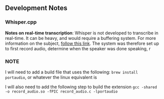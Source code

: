 ## Development Notes

### Whisper.cpp

__Notes on real-time transcription__: Whisper is not developed to transcribe in real-time. It can be heavy, and would require a buffering system. For more information on the subject, [follow this link](https://github.com/ggerganov/whisper.cpp/issues/1653#issuecomment-1862038088). The system was therefore set up to first record audio, determine when the speaker was done speaking, r


### NOTE

I will need to add a build file that uses the following:
`brew install portaudio`, or whatever the linux equivalent is

I will also need to add the following step to build the extension
`gcc -shared -o record_audio.so -fPIC record_audio.c -lportaudio`